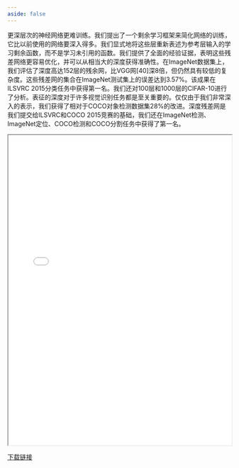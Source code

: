 ```yaml
---
aside: false
---
```




更深层次的神经网络更难训练。我们提出了一个剩余学习框架来简化网络的训练，它比以前使用的网络要深入得多。我们显式地将这些层重新表述为参考层输入的学习剩余函数，而不是学习未引用的函数。我们提供了全面的经验证据，表明这些残差网络更容易优化，并可以从相当大的深度获得准确性。在ImageNet数据集上，我们评估了深度高达152层的残余网，比VGG网[40]深8倍，但仍然具有较低的复杂度。这些残差网的集合在ImageNet测试集上的误差达到3.57%。该成果在ILSVRC 2015分类任务中获得第一名。我们还对100层和1000层的CIFAR-10进行了分析。表征的深度对于许多视觉识别任务都是至关重要的。仅仅由于我们非常深入的表示，我们获得了相对于COCO对象检测数据集28%的改进。深度残差网是我们提交给ILSVRC和COCO 2015竞赛的基础，我们还在ImageNet检测、ImageNet定位、COCO检测和COCO分割任务中获得了第一名。

<iframe src="/papers/resnet.pdf" width="100%" height="700"> </iframe>

[下载链接](/papers/resnet.pdf)